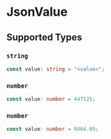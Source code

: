 # JsonValue


## Supported Types

### `string`

```typescript
const value: string = "<value>";
```

### `number`

```typescript
const value: number = 447125;
```

### `number`

```typescript
const value: number = 8464.09;
```

